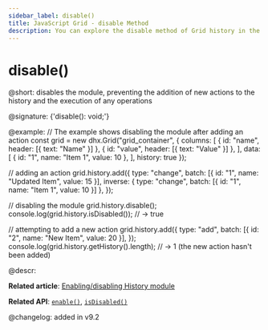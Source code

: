 ```yaml
---
sidebar_label: disable()
title: JavaScript Grid - disable Method 
description: You can explore the disable method of Grid history in the documentation of the DHTMLX JavaScript UI library. Browse developer guides and API reference, try out code examples and live demos, and download a free 30-day evaluation version of DHTMLX Suite.
---
```


# disable()

@short: disables the module, preventing the addition of new actions to the history and the execution of any operations

@signature: {'disable(): void;'}

@example:
// The example shows disabling the module after adding an action
const grid = new dhx.Grid("grid_container", {
    columns: [
        { id: "name", header: [{ text: "Name" }] },
        { id: "value", header: [{ text: "Value" }] },
    ],
    data: [
        { id: "1", name: "Item 1", value: 10 },
    ],
    history: true
});

// adding an action
grid.history.add({
    type: "change",
    batch: [{ id: "1", name: "Updated Item", value: 15 }],
    inverse: { type: "change", batch: [{ id: "1", name: "Item 1", value: 10 }] },
});

// disabling the module
grid.history.disable();
console.log(grid.history.isDisabled()); // -> true

// attempting to add a new action
grid.history.add({
    type: "add",
    batch: [{ id: "2", name: "New Item", value: 20 }],
});
console.log(grid.history.getHistory().length); // -> 1 (the new action hasn't been added)

@descr:

**Related article**: [Enabling/disabling History module](grid/usage_history.md/#enablingdisabling-history-module)

**Related API**: [`enable()`](grid/api/history/enable_method.md), [`isDisabled()`](grid/api/history/isdisabled_method.md)

@changelog:
added in v9.2